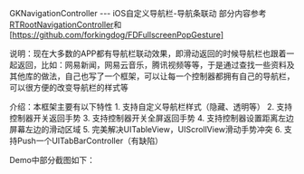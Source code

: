 GKNavigationController --- iOS自定义导航栏-导航条联动
部分内容参考[RTRootNavigationController](https://github.com/rickytan/RTRootNavigationController)和[https://github.com/forkingdog/FDFullscreenPopGesture]

说明：现在大多数的APP都有导航栏联动效果，即滑动返回的时候导航栏也跟着一起返回，比如：网易新闻，网易云音乐，腾讯视频等等，于是通过查找一些资料及其他库的做法，自己也写了一个框架，可以让每一个控制器都拥有自己的导航栏，可以很方便的改变导航栏的样式等

介绍：本框架主要有以下特性
    1. 支持自定义导航栏样式（隐藏、透明等）
    2. 支持控制器开关返回手势
    3. 支持控制器开关全屏返回手势
    4. 支持控制器设置距离左边屏幕左边的滑动区域
    5. 完美解决UITableView，UIScrollView滑动手势冲突
    6. 支持Push一个UITabBarController（有缺陷）
    
Demo中部分截图如下：
    

